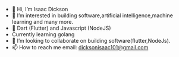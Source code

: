- 👋 Hi, I’m Isaac Dickson
- 👀 I’m interested in building software,artificial intelligence,machine learning and many more.
- 🌱 Dart (Flutter) and Javascript (NodeJS) 
- Currently learning golang 
- 💞️ I’m looking to collaborate on building software(flutter,NodeJs).
- 📫 How to reach me email: dicksonisaac101@gmail.com

<!---
bebelinothecode/bebelinothecode is a ✨ special ✨ repository because its `README.md` (this file) appears on your GitHub profile.
You can click the Preview link to take a look at your changes.
--->
